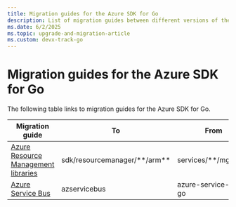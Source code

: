 ```yaml
---
title: Migration guides for the Azure SDK for Go
description: List of migration guides between different versions of the Azure SDK for Go
ms.date: 6/2/2025
ms.topic: upgrade-and-migration-article
ms.custom: devx-track-go
---
```


# Migration guides for the Azure SDK for Go

The following table links to migration guides for the Azure SDK for Go.

| Migration guide | To | From |
|------|-------------|-------------|
|[Azure Resource Management libraries](https://github.com/Azure/azure-sdk-for-go/blob/main/documentation/MIGRATION_GUIDE.md)|sdk/resourcemanager/\*\*/arm\*\*|services/\*\*/mgmt/\*\*|
|[Azure Service Bus](https://github.com/Azure/azure-sdk-for-go/blob/main/sdk/messaging/azservicebus/migrationguide.md)| azservicebus | azure-service-bus-go |

<!-- Include links to packages in the To \\ From columns? -->
